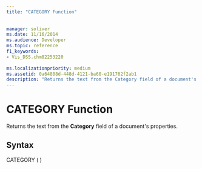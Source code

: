 ```yaml
---
title: "CATEGORY Function"
 
 
manager: soliver
ms.date: 11/16/2014
ms.audience: Developer
ms.topic: reference
f1_keywords:
- Vis_DSS.chm82253220
 
ms.localizationpriority: medium
ms.assetid: 0a64808d-448d-4121-ba60-e191762f2ab1
description: "Returns the text from the Category field of a document's properties."
---
```


# CATEGORY Function

Returns the text from the **Category** field of a document's properties. 
  
## Syntax

CATEGORY ( )
  

